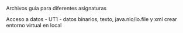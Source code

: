 Archivos guia para diferentes asignaturas

Acceso a datos - UT1 - datos binarios, texto, java.nio/io.file y xml
crear entorno virtual en local
